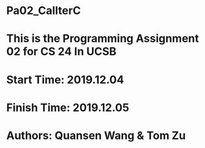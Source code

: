 # Pa02_CallterC
# This is the Programming Assignment 02 for CS 24 In UCSB
# Start Time: 2019.12.04
# Finish Time: 2019.12.05
# Authors: Quansen Wang & Tom Zu